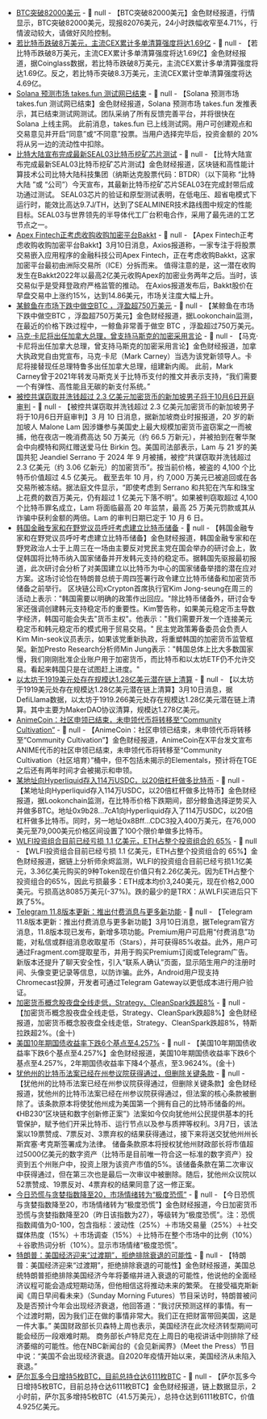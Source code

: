 - [BTC突破82000美元]() - 📰 null - 【BTC突破82000美元】金色财经报道，行情显示，BTC突破82000美元，现报82076美元，24小时跌幅收窄至4.71%，行情波动较大，请做好风险控制。
- [若比特币跌破8万美元，主流CEX累计多单清算强度将达1.69亿](https://www.coinglass.com/zh/pro/futures/LiquidationMap) - 📰 null - 【若比特币跌破8万美元，主流CEX累计多单清算强度将达1.69亿】金色财经报道，据Coinglass数据，若比特币跌破8万美元，主流CEX累计多单清算强度将达1.69亿。反之，若比特币突破8.3万美元，主流CEX累计空单清算强度将达4.69亿。
- [Solana 预测市场 takes.fun 测试网已结束](https://x.com/takesdotfun/status/1898878036172304572) - 📰 null - 【Solana 预测市场 takes.fun 测试网已结束】金色财经报道，Solana 预测市场 takes.fun 发推表示，其已结束测试网测试。团队采纳了所有反馈完善平台，并将很快在 Solana 上线主网。 
此前消息，takes.fun 已上线测试网。用户可创建观点和交易意见并开启“同意”或“不同意”投票。当用户选择完毕后，投资金额的 20% 将从另一边的流动性中扣除。
- [比特大陆宣布完成最新SEAL03比特币挖矿芯片测试](https://www.globenewswire.com/news-release/2025/03/10/3039428/0/en/Bitdeer-Completes-Testing-of-its-Latest-SEAL03-Bitcoin-Mining-Chip.html) - 📰 null - 【比特大陆宣布完成最新SEAL03比特币挖矿芯片测试】金色财经报道，区块链和高性能计算技术公司比特大陆科技集团（纳斯达克股票代码：BTDR）（以下简称 “比特大陆 ”或 “公司”）今天宣布，其最新比特币挖矿芯片SEAL03在完成封带后成功通过测试。 
SEAL03芯片的验证和原型测试表明，在低电压、超省电模式下运行时，能效比高达9.7J/TH，达到了SEALMINER技术路线图中规定的性能目标。SEAL03与世界领先的半导体代工厂台积电合作，采用了最先进的工艺节点之一。
- [Apex Fintech正考虑收购收购加密平台Bakkt](https://www.crowdfundinsider.com/2025/03/237158-apex-fintech-is-reportedly-considering-bakkt-acquisition-amid-crypto-industry-shifts/) - 📰 null - 【Apex Fintech正考虑收购收购加密平台Bakkt】3月10日消息，Axios报道称，一家专注于将股票交易嵌入应用程序的金融科技公司Apex Fintech，正在考虑收购Bakkt，这家加密平台最初由洲际交易所（ICE）分拆而来。 
值得注意的是，这一潜在收购发生在Bakkt2022年以最高2亿美元收购Apex的加密业务两年之后。当时，该交易似乎是受拜登政府严格监管的推动。 
在Axios报道发布后，Bakkt股价在早盘交易中上涨约15%，达到14.86美元，市场关注度大幅上升。
- [某鲸鱼在市场下跌中做空BTC ，浮盈超750万美元]() - 📰 null - 【某鲸鱼在市场下跌中做空BTC ，浮盈超750万美元】金色财经报道，据Lookonchain监测，在最近的价格下跌过程中，一鲸鱼非常善于做空 BTC ，浮盈超过750万美元。
- [马克·卡尼将出任加拿大总理，曾支持马斯克的加密采用言论](https://x.com/MarkJCarney/status/1392818346652049413) - 📰 null - 【马克·卡尼将出任加拿大总理，曾支持马斯克的加密采用言论】金色财经报道，加拿大执政党自由党宣布，马克·卡尼（Mark Carney）当选为该党新领导人。卡尼将接替现任总理特鲁多出任加拿大总理，组建新内阁。 
此前，Mark Carney曾于2021年转发马斯克关于比特币支付的推文并表示支持，“我们需要一个有弹性、高性能且无碳的新支付系统。”
- [被控共谋窃取并洗钱超过 2.3 亿美元加密货币的新加坡男子将于10月6日开庭审判]() - 📰 null - 【被控共谋窃取并洗钱超过 2.3 亿美元加密货币的新加坡男子将于10月6日开庭审判】3 月 10 日消息，据新加坡商业时报报道，20 岁的新加坡人 Malone Lam 因涉嫌参与美国史上最大规模加密货币盗窃案之一而被捕，他在夜店一晚消费高达 50 万美元（约 66.5 万新元），并被拍到在奢华聚会中向模特和网红赠送爱马仕 Birkin 包。美国司法部表示，Lam 与 21 岁的美国共犯 Jeandiel Serrano 于 2024 年 9 月被捕，被控“共谋窃取并洗钱超过 2.3 亿美元（约 3.06 亿新元）的加密货币”。按当前价格，被盗的 4,100 个比特币价值超过 4.5 亿美元。 
截至去年 10 月，约 7,000 万美元已被追回或在各交易所被冻结。据法庭文件显示，“即使考虑到 Serrano 和共犯在汽车和珠宝上花费的数百万美元，仍有超过 1 亿美元下落不明”。如果被判窃取超过 4,100 个比特币罪名成立，Lam 将面临最高 20 年监禁，最高 25 万美元罚款或其从诈骗中获利金额的两倍。Lam 的审判日期已定于 10 月 6 日。
- [韩国金融专家和在野党议员呼吁考虑建立比特币储备](https://decrypt.co/309278/south-korea-should-consider-bitcoin-reserve-say-industry-lobbyists) - 📰 null - 【韩国金融专家和在野党议员呼吁考虑建立比特币储备】金色财经报道，韩国金融专家和在野党政治人士于上周三在一场由主要反对党民主党在国会举办的研讨会上，敦促韩国将比特币纳入国家储备并开发韩元支持的稳定币。据韩国先驱报最初报道，此次研讨会分析了对美国建立以比特币为中心的国家储备举措的潜在应对方案。这场讨论恰在特朗普总统于周四签署行政令建立比特币储备和加密货币储备之前举行。 
区块链公司xCrypton首席执行官Kim Jong-seung在周三的活动上表示："韩国需要以明确的政策作出回应。"除比特币储备外，研讨会专家还强调创建韩元支持稳定币的重要性。Kim警告称，如果美元稳定币主导数字经济，韩国可能会失去"货币主权"。他表示："我们需要开发一个连接美元稳定币和韩元稳定币的模式用于贸易交易。" 
民主党政策筹备委员会负责人Kim Min-seok议员表示，如果该党重新执政，将重塑韩国的加密货币监管框架。新加Presto Research分析师Min Jung表示："韩国总体上比大多数国家慢，我们刚刚批准企业账户用于加密货币，而比特币和以太坊ETF仍不允许交易。看起来韩国只是在试图赶上进度。"
- [以太坊于1919美元处存在规模达1.28亿美元潜在链上清算](https://defillama.com/liquidations/eth) - 📰 null - 【以太坊于1919美元处存在规模达1.28亿美元潜在链上清算】3月10日消息，据DefiLlama数据，以太坊于1919.266美元处存在规模达1.28亿美元潜在链上清算。其中主要为MakerDAO协议清算，规模达1.278亿美元。
- [AnimeCoin：社区申领已结束，未申领代币将转移至“Community Cultivation”](https://x.com/animecoin/status/1898905778595221836) - 📰 null - 【AnimeCoin：社区申领已结束，未申领代币将转移至“Community Cultivation”】金色财经报道，AnimeCoin在X平台发文宣布ANIME代币的社区申领已结束，未申领代币将转移至“Community Cultivation（社区培育）”桶中，但不包括未揭示的Elementals，预计将在TGE之后还有两年时间才会被揭示和申领。
- [某地址向Hyperliquid存入114万USDC，以20倍杠杆做多比特币](https://x.com/lookonchain/status/1898905369755443661) - 📰 null - 【某地址向Hyperliquid存入114万USDC，以20倍杠杆做多比特币】金色财经报道，据Lookonchain监测，在比特币价格下跌期间，部分鲸鱼选择逆势买入并做多BTC。地址0x9b28...7cA1向Hyperliquid存入了114万USDC，以20倍杠杆做多比特币。同时，另一地址0x8Bff...CDC3投入400万美元，在76,000美元至79,000美元价格区间设置了100个限价单做多比特币。
- [WLFI投资组合目前已经亏损 1.1 亿美元，ETH占整个投资组合的 65%](https://x.com/EmberCN/status/1898904471117471882) - 📰 null - 【WLFI投资组合目前已经亏损 1.1 亿美元，ETH占整个投资组合的 65%】金色财经报道，据链上分析师余烬监测，WLFI的投资组合目前已经亏损1.1亿美元，3.36亿美元购买的9种Token现在价值只有2.26亿美元。因为ETH占整个投资组合的65%，因此亏损最多：ETH成本均价3,240美元，现在价格2,000美元。亏损高达8085万美元(-37%)。跌的最少的是TRX：从WLFI买进后只下跌了5%。
- [Telegram 11.8版本更新：推出付费消息与更多新功能](https://telegram.org/blog/star-messages-gateway-2-0-and-more#) - 📰 null - 【Telegram 11.8版本更新：推出付费消息与更多新功能】3月10日消息，据Telegram官方消息，11.8版本现已发布，新增多项功能。Premium用户可启用“付费消息”功能，对私信或群组消息收取星币（Stars），并可获得85%收益。此外，用户可通过Fragment.com提取星币，并用于购买Premium订阅或Telegram广告。 
新版本还提升了聊天安全性，引入“联系人确认”页面，显示陌生用户的注册时间、头像变更记录等信息，以防诈骗。此外，Android用户现支持Chromecast投屏，开发者可通过Telegram Gateway以更低成本进行用户验证。
- [加密货币概念股夜盘全线走低，Strategy、CleanSpark跌超8%]() - 📰 null - 【加密货币概念股夜盘全线走低，Strategy、CleanSpark跌超8%】金色财经报道，加密货币概念股夜盘全线走低，Strategy、CleanSpark跌超8%，特斯拉跌超2%。(金十)
- [美国10年期国债收益率下跌6个基点至4.257%]() - 📰 null - 【美国10年期国债收益率下跌6个基点至4.257%】金色财经报道，美国10年期国债收益率下跌6个基点至4.257%，2年期国债收益率下降4个基点，至3.9624%。(金十)
- [犹他州的比特币法案已经在州参议院获得通过，但删除关键条款]() - 📰 null - 【犹他州的比特币法案已经在州参议院获得通过，但删除关键条款】金色财经报道，犹他州的比特币法案已经在州参议院获得通过，但法案的核心条款被删除了。该条款原本将使犹他州成为美国第一个拥有自己的比特币储备的州。《HB230“区块链和数字创新修正案”》法案如今仅向犹他州公民提供基本的托管保护，赋予他们开采比特币、运行节点以及参与质押等权利。3月7日，该法案以19票赞成、7票反对、3票弃权的结果获得通过，接下来将送交犹他州州长斯宾塞·考克斯签署成为法律。 
储备条款原本将授权犹他州财政部长将市值超过5000亿美元的数字资产（比特币是目前唯一符合这一标准的数字资产）投资到五个州账户中，投资上限为该资产市值的5%。该储备条款在第二次审议中获得通过，但在第三次也是最后一次审议中被删除。随后，犹他州众议院以52票赞成、19票反对、4票弃权的结果同意了这一修正案。
- [今日恐慌与贪婪指数降至20，市场情绪转为“极度恐慌”](https://alternative.me/crypto/fear-and-greed-index/#google_vignette) - 📰 null - 【今日恐慌与贪婪指数降至20，市场情绪转为“极度恐慌”】金色财经报道，今日加密货币恐慌与贪婪指数降至20（昨日该指数为27），等级转为“极度恐慌”。注：恐慌指数阈值为0-100，包含指标：波动性（25%）＋市场交易量（25%）＋社交媒体热度（15%）＋市场调查（15%）＋比特币在整个市场中的比例（10%）＋谷歌热词分析（10%）。显示市场情绪“极度恐慌”。
- [特朗普：美国经济迎来“过渡期”，拒绝排除衰退的可能性](https://xnews.jin10.com/details/166407) - 📰 null - 【特朗普：美国经济迎来“过渡期”，拒绝排除衰退的可能性】金色财经报道，美国总统特朗普拒绝排除美国经济今年将萎缩并进入衰退的可能性，他说他的全面经济议程可能会造成短期动荡，但他相信这将推动未来的繁荣。 
在接受福克斯新闻《周日早间看未来》（Sunday Morning Futures）节目采访时，特朗普被问及是否预计今年会出现经济衰退，他回答道：“我讨厌预测这样的事情。有一个过渡时期，因为我们正在做的事情非常大。我们正在把财富带回美国，这是一件大事。” 
美国财政部长贝森特上周也表示，美国经济在此次经济转型期间可能会经历一段艰难时期。 
商务部长卢特尼克在上周日的电视讲话中则排除了经济萎缩的可能性。他在NBC新闻台的《会见新闻界》（Meet the Press）节目中说：“美国不会出现经济衰退。自2020年疫情开始以来，美国经济从未陷入衰退。”
- [萨尔瓦多今日增持5枚BTC，目前总持仓达6111枚BTC](https://x.com/bitcoinofficesv/status/1898862023309418822) - 📰 null - 【萨尔瓦多今日增持5枚BTC，目前总持仓达6111枚BTC】金色财经报道，链上数据显示，2小时前，萨尔瓦多增持5枚BTC（41.5万美元），总持仓达到6111枚BTC，价值4.925亿美元。
